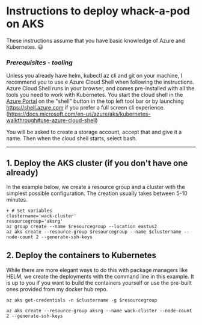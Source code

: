 # Instructions to deploy whack-a-pod on AKS 

These instructions assume that you have basic knowledge of Azure and Kubernetes. :smiley: 

### ***Prerequisites - tooling***

Unless you already have helm, kubectl az cli and git on your machine, I recommend you to use e Azure Cloud Shell when following the instructions. Azure Cloud Shell runs in your browser, and comes pre-installed with all the tools you need to work with Kubernetes. You start the cloud shell in the [Azure Portal](https://portal.azure.com) on the "shell" button in the top left tool bar or by launching https://shell.azure.com if you prefer a full screen cli experience. 
(https://docs.microsoft.com/en-us/azure/aks/kubernetes-walkthrough#use-azure-cloud-shell)

You will be asked to create a storage account, accept that and give it a name. Then when the cloud shell starts, select bash.
 
---
## 1. Deploy the AKS cluster (if you don't have one already) 
In the example below, we create a resource group and a cluster with the simplest possible configuration. The creation usually takes between 5-10 minutes. 

```
+ # Set variables
clustername='wack-cluster'
resourcegroup='aksrg'
az group create --name $resourcegroup --location eastus2
az aks create --resource-group $resourcegroup --name $clustername --node-count 2 --generate-ssh-keys
```
## 2. Deploy the containers to Kubernetes
While there are more elegant ways to do this with package managers like HELM, we create the deployments with the command line in this example. It is up to you if you want to build the containers yourself or use the pre-built ones provided from my docker hub repo. 

```
az aks get-credentials -n $clustername -g $resourcegroup

az aks create --resource-group aksrg --name wack-cluster --node-count 2 --generate-ssh-keys
```
